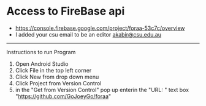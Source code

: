 # Access to FireBase api
- https://console.firebase.google.com/project/foraa-53c7c/overview
- I added your csu email to be an editor akabir@csu.edu.au
----
Instructions to run Program
1. Open Android Studio
2. Click File in the top left corner
3. Click New from drop down menu
4. Click Project from Version Control
5. in the "Get from Version Control" pop up enterin the "URL: " text box "https://github.com/GoJoeyGo/foraa"

